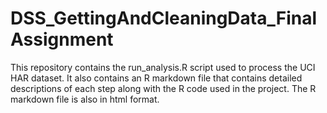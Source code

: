 # DSS_GettingAndCleaningData_FinalAssignment
This repository contains the run_analysis.R script used to process the UCI HAR dataset. It also contains an R markdown file that contains detailed descriptions of each step along with the R code used in the project. The R markdown file is also in html format.
